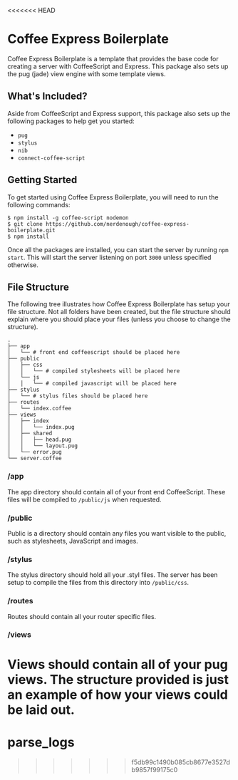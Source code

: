 <<<<<<< HEAD
# Coffee Express Boilerplate
Coffee Express Boilerplate is a template that provides the base code for
creating a server with CoffeeScript and Express. This package also sets up
the pug (jade) view engine with some template views.

## What's Included?
Aside from CoffeeScript and Express support, this package also sets up the
following packages to help get you started:

- `pug`
- `stylus`
- `nib`
- `connect-coffee-script`

## Getting Started
To get started using Coffee Express Boilerplate, you will need to run the
following commands:

```
$ npm install -g coffee-script nodemon
$ git clone https://github.com/nerdenough/coffee-express-boilerplate.git
$ npm install
```

Once all the packages are installed, you can start the server by running `npm
start`. This will start the server listening on port `3000` unless specified
otherwise.

## File Structure
The following tree illustrates how Coffee Express Boilerplate has setup your
file structure. Not all folders have been created, but the file structure should
explain where you should place your files (unless you choose to change the
structure).

```
.
├── app
│   └── # front end coffeescript should be placed here
├── public
│   ├── css
│   │   └── # compiled stylesheets will be placed here
│   └── js
│   │   └── # compiled javascript will be placed here
├── stylus
│   └── # stylus files should be placed here
├── routes
│   └── index.coffee
├── views
│   ├── index
│   │   └── index.pug
│   ├── shared
│   │   ├── head.pug
│   │   └── layout.pug
│   └── error.pug
└── server.coffee
```

### /app
The app directory should contain all of your front end CoffeeScript. These files
will be compiled to `/public/js` when requested.

### /public
Public is a directory should contain any files you want visible to the public,
such as stylesheets, JavaScript and images.

### /stylus
The stylus directory should hold all your .styl files. The server has been setup
to compile the files from this directory into `/public/css`.

### /routes
Routes should contain all your router specific files.

### /views
Views should contain all of your pug views. The structure provided is just an
example of how your views could be laid out.
=======
# parse_logs
>>>>>>> f5db99c1490b085cb8677e3527db9857f99175c0
